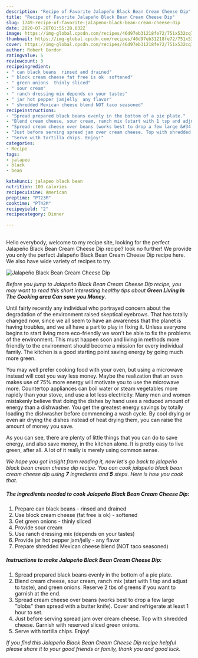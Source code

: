```yaml
---
description: "Recipe of Favorite Jalapeño Black Bean Cream Cheese Dip"
title: "Recipe of Favorite Jalapeño Black Bean Cream Cheese Dip"
slug: 1749-recipe-of-favorite-jalapeno-black-bean-cream-cheese-dip
date: 2020-07-28T01:55:28.632Z
image: https://img-global.cpcdn.com/recipes/46d97eb31218fe72/751x532cq70/jalapeno-black-bean-cream-cheese-dip-recipe-main-photo.jpg
thumbnail: https://img-global.cpcdn.com/recipes/46d97eb31218fe72/751x532cq70/jalapeno-black-bean-cream-cheese-dip-recipe-main-photo.jpg
cover: https://img-global.cpcdn.com/recipes/46d97eb31218fe72/751x532cq70/jalapeno-black-bean-cream-cheese-dip-recipe-main-photo.jpg
author: Robert Gordon
ratingvalue: 5
reviewcount: 3
recipeingredient:
- " can black beans  rinsed and drained"
- " block cream cheese fat free is ok  softened"
- " green onions  thinly sliced"
- " sour cream"
- " ranch dressing mix depends on your tastes"
- " jar hot pepper jamjelly  any flavor"
- " shredded Mexican cheese blend NOT taco seasoned"
recipeinstructions:
- "Spread prepared black beans evenly in the bottom of a pie plate."
- "Blend cream cheese, sour cream, ranch mix (start with 1 tsp and adjust to taste), and green onions. Reserve 2 tbs of greens if you want to garnish at the end."
- "Spread cream cheese over beans (works best to drop a few large &#34;blobs&#34; then spread with a butter knife). Cover and refrigerate at least 1 hour to set."
- "Just before serving spread jam over cream cheese. Top with shredded cheese. Garnish with reserved sliced green onions."
- "Serve with tortilla chips. Enjoy!"
categories:
- Recipe
tags:
- jalapeo
- black
- bean

katakunci: jalapeo black bean 
nutrition: 100 calories
recipecuisine: American
preptime: "PT23M"
cooktime: "PT42M"
recipeyield: "2"
recipecategory: Dinner

---
```

<br>
Hello everybody, welcome to my recipe site, looking for the perfect Jalapeño Black Bean Cream Cheese Dip recipe? look no further! We provide you only the perfect Jalapeño Black Bean Cream Cheese Dip recipe here. We also have wide variety of recipes to try.
<br>


![Jalapeño Black Bean Cream Cheese Dip](https://img-global.cpcdn.com/recipes/46d97eb31218fe72/751x532cq70/jalapeno-black-bean-cream-cheese-dip-recipe-main-photo.jpg)

<i>Before you jump to Jalapeño Black Bean Cream Cheese Dip recipe, you may want to read this short interesting healthy tips about 
<strong>Green Living In The Cooking area Can save you Money</strong>.</i>
</br>

Until fairly recently any individual who portrayed concern about the degradation of the environment raised skeptical eyebrows. That has totally changed now, since we all seem to have an awareness that the planet is having troubles, and we all have a part to play in fixing it. Unless everyone begins to start living more eco-friendly we won't be able to fix the problems of the environment. This must happen soon and living in methods more friendly to the environment should become a mission for every individual family. The kitchen is a good starting point saving energy by going much more green.

You may well prefer cooking food with your oven, but using a microwave instead will cost you way less money. Maybe the realization that an oven makes use of 75% more energy will motivate you to use the microwave more. Countertop appliances can boil water or steam vegetables more rapidly than your stove, and use a lot less electricity. Many men and women mistakenly believe that doing the dishes by hand uses a reduced amount of energy than a dishwasher. You get the greatest energy savings by totally loading the dishwasher before commencing a wash cycle. By cool drying or even air drying the dishes instead of heat drying them, you can raise the amount of money you save.

As you can see, there are plenty of little things that you can do to save energy, and also save money, in the kitchen alone. It is pretty easy to live green, after all. A lot of it really is merely using common sense.


<i>We hope you got insight from reading it, now let's go back to jalapeño black bean cream cheese dip recipe. You can cook jalapeño black bean cream cheese dip using <strong>7</strong> ingredients and <strong>5</strong> steps. Here is how you cook that.
</i>

##### The ingredients needed to cook Jalapeño Black Bean Cream Cheese Dip:

1. Prepare  can black beans - rinsed and drained
1. Use  block cream cheese (fat free is ok) - softened
1. Get  green onions - thinly sliced
1. Provide  sour cream
1. Use  ranch dressing mix (depends on your tastes)
1. Provide  jar hot pepper jam/jelly - any flavor
1. Prepare  shredded Mexican cheese blend (NOT taco seasoned)


##### Instructions to make Jalapeño Black Bean Cream Cheese Dip:

1. Spread prepared black beans evenly in the bottom of a pie plate.
1. Blend cream cheese, sour cream, ranch mix (start with 1 tsp and adjust to taste), and green onions. Reserve 2 tbs of greens if you want to garnish at the end.
1. Spread cream cheese over beans (works best to drop a few large &#34;blobs&#34; then spread with a butter knife). Cover and refrigerate at least 1 hour to set.
1. Just before serving spread jam over cream cheese. Top with shredded cheese. Garnish with reserved sliced green onions.
1. Serve with tortilla chips. Enjoy!


<i>If you find this Jalapeño Black Bean Cream Cheese Dip recipe helpful please share it to your good friends or family, thank you and good luck.</i>
